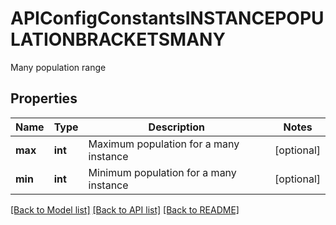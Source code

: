 # APIConfigConstantsINSTANCEPOPULATIONBRACKETSMANY

Many population range

## Properties
Name | Type | Description | Notes
------------ | ------------- | ------------- | -------------
**max** | **int** | Maximum population for a many instance | [optional] 
**min** | **int** | Minimum population for a many instance | [optional] 

[[Back to Model list]](../README.md#documentation-for-models) [[Back to API list]](../README.md#documentation-for-api-endpoints) [[Back to README]](../README.md)


